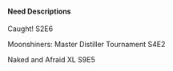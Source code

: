#### Need Descriptions

Caught! S2E6

Moonshiners: Master Distiller Tournament S4E2

Naked and Afraid XL S9E5